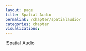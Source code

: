 ```yaml
---
layout: page
title: Spatial Audio
permalink: /chapter/spatialaudio/
categories: chapter
visualizations:
---
```


!Spatial Audio
